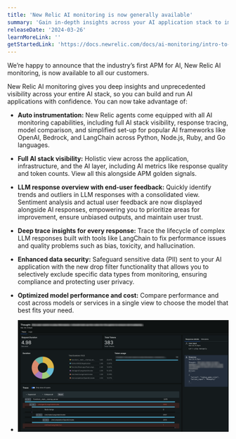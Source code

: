 ```yaml
---
title: 'New Relic AI monitoring is now generally available'
summary: 'Gain in-depth insights across your AI application stack to improve performance, quality and cost'
releaseDate: '2024-03-26'
learnMoreLink: ''
getStartedLink: 'https://docs.newrelic.com/docs/ai-monitoring/intro-to-ai-monitoring/'
---
```


We’re happy to announce that the industry’s first APM for AI, New Relic AI monitoring, is now available to all our customers.

New Relic AI monitoring gives you deep insights and unprecedented visibility across your entire AI stack, so you can build and run AI applications with confidence.  You can now take advantage of:

* **Auto instrumentation:** New Relic agents come equipped with all AI monitoring capabilities, including full AI stack visibility, response tracing, model comparison, and simplified set-up for popular AI frameworks like OpenAI, Bedrock, and LangChain across Python, Node.js, Ruby, and Go languages.
* **Full AI stack visibility:** Holistic view across the application, infrastructure, and the AI layer, including AI metrics like response quality and token counts. View all this alongside APM golden signals.
* **LLM response overview with end-user feedback:** Quickly identify trends and outliers in LLM responses with a consolidated view. Sentiment analysis and actual user feedback are now displayed alongside AI responses, empowering you to prioritize areas for improvement, ensure unbiased outputs, and maintain user trust.
* **Deep trace insights for every response:** Trace the lifecycle of complex LLM responses built with tools like LangChain to fix performance issues and quality problems such as bias, toxicity, and hallucination. 
* **Enhanced data security:** Safeguard sensitive data (PII) sent to your AI application with the new drop filter functionality that allows you to selectively exclude specific data types from monitoring, ensuring compliance and protecting user privacy.
* **Optimized model performance and cost:** Compare performance and cost across models or services in a single view to choose the model that best fits your need.

* ![AI Monitoring screenshot](./images/aimonitoringga.png "A screenshot that shows the tracing view")




 





